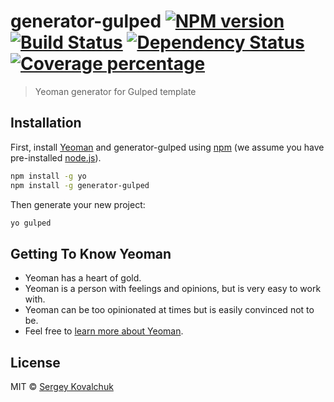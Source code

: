 # generator-gulped [![NPM version][npm-image]][npm-url] [![Build Status][travis-image]][travis-url] [![Dependency Status][daviddm-image]][daviddm-url] [![Coverage percentage][coveralls-image]][coveralls-url]
> Yeoman generator for Gulped template

## Installation

First, install [Yeoman](http://yeoman.io) and generator-gulped using [npm](https://www.npmjs.com/) (we assume you have pre-installed [node.js](https://nodejs.org/)).

```bash
npm install -g yo
npm install -g generator-gulped
```

Then generate your new project:

```bash
yo gulped
```

## Getting To Know Yeoman

 * Yeoman has a heart of gold.
 * Yeoman is a person with feelings and opinions, but is very easy to work with.
 * Yeoman can be too opinionated at times but is easily convinced not to be.
 * Feel free to [learn more about Yeoman](http://yeoman.io/).

## License

MIT © [Sergey Kovalchuk](https://github.com/mrDinckleman)


[npm-image]: https://badge.fury.io/js/generator-gulped.svg
[npm-url]: https://npmjs.org/package/generator-gulped
[travis-image]: https://travis-ci.org/mrDinckleman/generator-gulped.svg?branch=master
[travis-url]: https://travis-ci.org/mrDinckleman/generator-gulped
[daviddm-image]: https://david-dm.org/mrDinckleman/generator-gulped.svg?theme=shields.io
[daviddm-url]: https://david-dm.org/mrDinckleman/generator-gulped
[coveralls-image]: https://coveralls.io/repos/mrDinckleman/generator-gulped/badge.svg
[coveralls-url]: https://coveralls.io/r/mrDinckleman/generator-gulped
